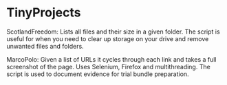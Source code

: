 # TinyProjects
ScotlandFreedom: 
Lists all files and their size in a given folder. 
The script is useful for when you need to clear up storage on your drive and remove unwanted files and folders. 

MarcoPolo: 
Given a list of URLs it cycles through each link and takes a full screenshot of the page. 
Uses Selenium, Firefox and multithreading. The script is used to document evidence for trial bundle preparation. 
